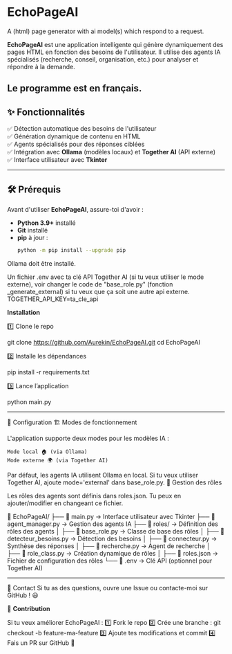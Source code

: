 # EchoPageAI
A (html) page generator with ai model(s) which respond to a request.

**EchoPageAI** est une application intelligente qui génère dynamiquement des pages HTML en fonction des besoins de l'utilisateur. Il utilise des agents IA spécialisés (recherche, conseil, organisation, etc.) pour analyser et répondre à la demande.  

Le programme est en français.
---

## ✨ Fonctionnalités  
✅ Détection automatique des besoins de l'utilisateur  
✅ Génération dynamique de contenu en HTML  
✅ Agents spécialisés pour des réponses ciblées  
✅ Intégration avec **Ollama** (modèles locaux) et **Together AI** (API externe)  
✅ Interface utilisateur avec **Tkinter**  

---

## 🛠️ Prérequis  

Avant d'utiliser **EchoPageAI**, assure-toi d'avoir :  

- **Python 3.9+** installé  
- **Git** installé  
- **pip** à jour :  
  ```bash
  python -m pip install --upgrade pip


Ollama doit être installé.

Un fichier .env avec ta clé API Together AI (si tu veux utiliser le mode externe), voir changer le code de "base_role.py" (fonction _generate_external) si tu veux que ça soit une autre api externe.
TOGETHER_API_KEY=ta_cle_api


**Installation**

1️⃣ Clone le repo

git clone https://github.com/Aurekin/EchoPageAI.git
cd EchoPageAI

2️⃣ Installe les dépendances

pip install -r requirements.txt

3️⃣ Lance l’application

python main.py

--------------------------------------------------

🔧 Configuration
🏗️ Modes de fonctionnement

L'application supporte deux modes pour les modèles IA :

    Mode local 🏠 (via Ollama)
    Mode externe 🌍 (via Together AI)

Par défaut, les agents IA utilisent Ollama en local. Si tu veux utiliser Together AI, ajoute mode='external' dans base_role.py.
📁 Gestion des rôles

Les rôles des agents sont définis dans roles.json. Tu peux en ajouter/modifier en changeant ce fichier.


📂 EchoPageAI/
├── 📜 main.py → Interface utilisateur avec Tkinter
├── 📜 agent_manager.py → Gestion des agents IA
├── 📂 roles/ → Définition des rôles des agents
│ ├── 📜 base_role.py → Classe de base des rôles
│ ├── 📜 detecteur_besoins.py → Détection des besoins
│ ├── 📜 connecteur.py → Synthèse des réponses
│ ├── 📜 recherche.py → Agent de recherche
│ ├── 📜 role_class.py → Création dynamique de rôles
│ ├── 📜 roles.json → Fichier de configuration des rôles
└── 📜 .env → Clé API (optionnel pour Together AI)

---------------------------------------------------------
📧 Contact
Si tu as des questions, ouvre une Issue ou contacte-moi sur GitHub ! 😃


🤝 **Contribution**

Si tu veux améliorer EchoPageAI :
1️⃣ Fork le repo
2️⃣ Crée une branche : git checkout -b feature-ma-feature
3️⃣ Ajoute tes modifications et commit
4️⃣ Fais un PR sur GitHub 🚀
